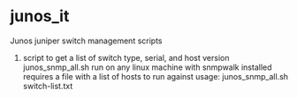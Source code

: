 # junos_it
Junos juniper switch management scripts

1. script to get a list of switch type, serial, and host version
  junos_snmp_all.sh
  run on any linux machine with snmpwalk installed
  requires a file with a list of hosts to run against
  usage: junos_snmp_all.sh switch-list.txt
  

